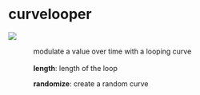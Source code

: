 
<a name=curvelooper></a><br>
# <b>curvelooper</b>
<img src="../images/curvelooper.png"><br>
<div style="display:inline-block;margin-left:50px;">
modulate a value over time with a looping curve<br/><br/>
<b>length</b>: length of the loop<br>

<b>randomize</b>: create a random curve<br>
